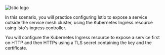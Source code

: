 
![Istio logo](https://raw.githubusercontent.com/lorenzo85/scenarios-ica/main/istio-logo.svg)


In this scenario, you will practice configuring Istio to expose a service 
outside the service mesh cluster, using the Kubernetes Ingress resource 
using Isto's ingress controller.

You will configure the Kubernetes Ingress resource to expose a service 
first on HTTP and then HTTPs using a TLS secret containing the key and the certificate.